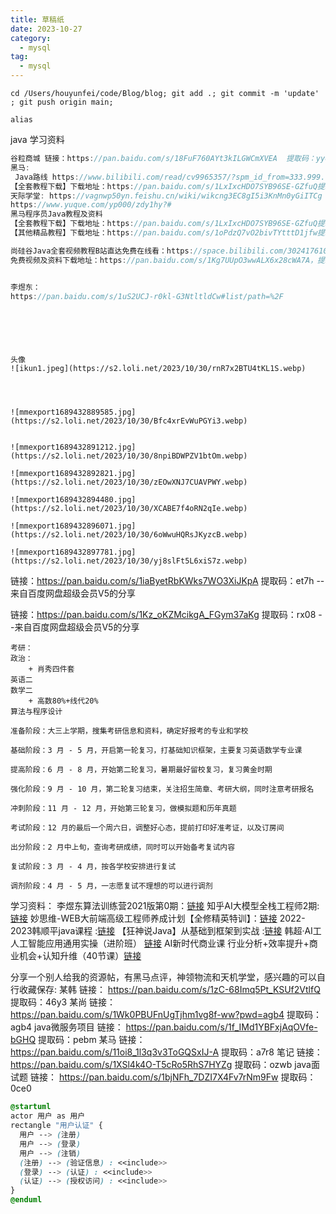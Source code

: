 ```yaml
---
title: 草稿纸
date: 2023-10-27
category:
  - mysql
tag:
  - mysql
---
```





```shell
cd /Users/houyunfei/code/Blog/blog; git add .; git commit -m 'update' ; git push origin main;
```

```shell
alias
```

java 学习资料

```java
谷粒商城 链接：https://pan.baidu.com/s/18FuF760AYt3kILGWCmXVEA  提取码：yyds
黑马:
 Java路线 https://www.bilibili.com/read/cv9965357/?spm_id_from=333.999.collection.opus.click
【全套教程下载】下载地址：https://pan.baidu.com/s/1LxIxcHDO7SYB96SE-GZfuQ提取码：dor4
天际学堂: https://vagnwp50yn.feishu.cn/wiki/wikcng3EC8gI5i3KnMn0yGiITCg
https://www.yuque.com/yp000/zdy1hy?#
黑马程序员Java教程及资料
【全套教程下载】下载地址：https://pan.baidu.com/s/1LxIxcHDO7SYB96SE-GZfuQ提取码：dor4
【其他精品教程】下载地址：https://pan.baidu.com/s/1oPdzQ7vO2bivTYtttD1jfw提取码：1234

尚硅谷Java全套视频教程B站直达免费在线看：https://space.bilibili.com/302417610/channel/seriesdetail?sid=457613
免费视频及资料下载地址：https://pan.baidu.com/s/1Kg7UUpO3wwALX6x28cWA7A，提取码：8op3


李煜东：
https://pan.baidu.com/s/1uS2UCJ-r0kl-G3NtltldCw#list/path=%2F

```

```





头像
![ikun1.jpeg](https://s2.loli.net/2023/10/30/rnR7x2BTU4tKL1S.webp)




![mmexport1689432889585.jpg](https://s2.loli.net/2023/10/30/Bfc4xrEvWuPGYi3.webp)


![mmexport1689432891212.jpg](https://s2.loli.net/2023/10/30/8npiBDWPZV1btOm.webp)

![mmexport1689432892821.jpg](https://s2.loli.net/2023/10/30/zEOwXNJ7CUAVPWY.webp)

![mmexport1689432894480.jpg](https://s2.loli.net/2023/10/30/XCABE7f4oRN2qIe.webp)

![mmexport1689432896071.jpg](https://s2.loli.net/2023/10/30/6oWwuHQRsJKyzcB.webp)

![mmexport1689432897781.jpg](https://s2.loli.net/2023/10/30/yj8slFt5L6xiS7z.webp)
```





链接：https://pan.baidu.com/s/1iaByetRbKWks7WO3XiJKpA 提取码：et7h --来自百度网盘超级会员V5的分享

链接：https://pan.baidu.com/s/1Kz_oKZMcikgA_FGym37aKg 提取码：rx08 --来自百度网盘超级会员V5的分享



```
考研：
政治：
	+ 肖秀四件套
英语二
数学二
	+ 高数80%+线代20%
算法与程序设计

准备阶段：大三上学期，搜集考研信息和资料，确定好报考的专业和学校

基础阶段：3 月 - 5 月，开启第一轮复习，打基础知识框架，主要复习英语数学专业课

提高阶段：6 月 - 8 月，开始第二轮复习，暑期最好留校复习，复习黄金时期

强化阶段：9 月 - 10 月，第二轮复习结束，关注招生简章、考研大纲，同时注意考研报名

冲刺阶段：11 月 - 12 月，开始第三轮复习，做模拟题和历年真题

考试阶段：12 月的最后一个周六日，调整好心态，提前打印好准考证，以及订房间

出分阶段：2 月中上旬，查询考研成绩，同时可以开始备考复试内容

复试阶段：3 月 - 4 月，按各学校安排进行复试

调剂阶段：4 月 - 5 月，一志愿复试不理想的可以进行调剂
```

学习资料：
李煜东算法训练营2021版第0期：[链接](https://pan.baidu.com/s/1uS2UCJ-r0kl-G3NtltldCw?pwd=37x2#list/path=%2F)
知乎AI大模型全栈工程师2期:[链接](https://pan.baidu.com/share/init?surl=LylSPUQpidu8rkqrtaBjIA&pwd=0075)
妙思维-WEB大前端高级工程师养成计划【全修精英特训】：[链接](https://pan.baidu.com/share/init?surl=cERPZTJbMYxEIbsmrTPU0w&pwd=qxl5)
2022-2023韩顺平java课程 :[链接](https://pan.baidu.com/share/init?surl=e7OXhwsvu0gZhI238Erb7A&pwd=99le)
【狂神说Java】从基础到框架到实战 :[链接](https://pan.baidu.com/share/init?surl=psxwXX7NhedoW25kqVls8A?pwd=q9vx)
韩超·AI工人工智能应用通用实操（进阶班）  [链接](https://pan.baidu.com/share/init?surl=uTAqDUiZOsjG0RU5Ok4P0A?pwd=7far)
AI新时代商业课 行业分析+效率提升+商业机会+认知升维（40节课）[链接](https://pan.baidu.com/share/init?surl=zUvDzrdsyupHWwaCJHsjgQ&pwd=ybth)


分享⼀个别⼈给我的资源帖，有⿊⻢点评，神领物流和天机学堂，感兴趣的可以⾃⾏收藏保存: 
某韩 链接： https://pan.baidu.com/s/1zC-68Imq5Pt_KSUf2VtlfQ 提取码：46y3 
某尚 链接： https://pan.baidu.com/s/1Wk0PBUFnUgTjhm1vg8f-ww?pwd=agb4 提取码：agb4 
java微服务项⽬ 链接： https://pan.baidu.com/s/1f_IMd1YBFxjAqOVfe-bGHQ 提取码：pebm 
某⻢ 链接： https://pan.baidu.com/s/11oi8_1l3q3v3ToGQSxIJ-A 提取码：a7r8 
笔记 链接： https://pan.baidu.com/s/1XSl4k4O-T5cRo5RhS7HYZg 提取码：ozwb
java⾯试题 链接： https://pan.baidu.com/s/1bjNFh_7DZI7X4Fv7rNm9Fw 提取码：0ce0



```scss
@startuml
actor 用户 as 用户
rectangle "用户认证" {
  用户 --> (注册)
  用户 --> (登录)
  用户 --> (注销)
  (注册) --> (验证信息) : <<include>>
  (登录) --> (认证) : <<include>>
  (认证) --> (授权访问) : <<include>>
}
@enduml

```

